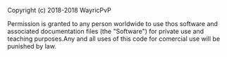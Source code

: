 Copyright (c) 2018-2018 WayricPvP

Permission is granted to any person worldwide to use thos software and associated documentation files (the "Software") for private use and
teaching purposes.Any and all uses of this code for comercial use will be punished by law.
